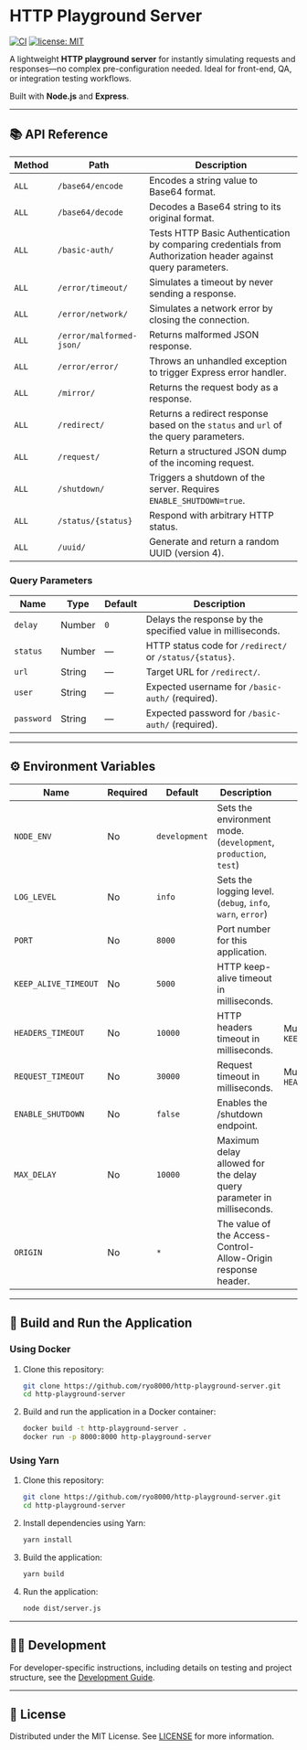 # HTTP Playground Server

[![CI](https://github.com/ryo8000/http-playground-server/actions/workflows/ci.yml/badge.svg)](https://github.com/ryo8000/http-playground-server/actions/workflows/ci.yml)
[![license: MIT](https://img.shields.io/badge/license-MIT-blue.svg)](LICENSE)

A lightweight **HTTP playground server** for instantly simulating requests and responses—no complex pre-configuration needed. Ideal for front-end, QA, or integration testing workflows.

Built with **Node.js** and **Express**.

---

## 📚 API Reference

| Method | Path                     | Description                                                                                                  |
| ------ | ------------------------ | ------------------------------------------------------------------------------------------------------------ |
| `ALL`  | `/base64/encode`         | Encodes a string value to Base64 format.                                                                     |
| `ALL`  | `/base64/decode`         | Decodes a Base64 string to its original format.                                                              |
| `ALL`  | `/basic-auth/`           | Tests HTTP Basic Authentication by comparing credentials from Authorization header against query parameters. |
| `ALL`  | `/error/timeout/`        | Simulates a timeout by never sending a response.                                                             |
| `ALL`  | `/error/network/`        | Simulates a network error by closing the connection.                                                         |
| `ALL`  | `/error/malformed-json/` | Returns malformed JSON response.                                                                             |
| `ALL`  | `/error/error/`          | Throws an unhandled exception to trigger Express error handler.                                              |
| `ALL`  | `/mirror/`               | Returns the request body as a response.                                                                      |
| `ALL`  | `/redirect/`             | Returns a redirect response based on the `status` and `url` of the query parameters.                         |
| `ALL`  | `/request/`              | Return a structured JSON dump of the incoming request.                                                       |
| `ALL`  | `/shutdown/`             | Triggers a shutdown of the server. Requires `ENABLE_SHUTDOWN=true`.                                         |
| `ALL`  | `/status/{status}`       | Respond with arbitrary HTTP status.                                                                          |
| `ALL`  | `/uuid/`                 | Generate and return a random UUID (version 4).                                                               |

### Query Parameters

| Name       | Type   | Default | Description                                                 |
| ---------- | ------ | ------- | ----------------------------------------------------------- |
| `delay`    | Number | `0`     | Delays the response by the specified value in milliseconds. |
| `status`   | Number | —       | HTTP status code for `/redirect/` or `/status/{status}`.    |
| `url`      | String | —       | Target URL for `/redirect/`.                                |
| `user`     | String | —       | Expected username for `/basic-auth/` (required).            |
| `password` | String | —       | Expected password for `/basic-auth/` (required).            |

---

## ⚙️ Environment Variables

| Name                 | Required | Default       | Description                                                          | Notes                          |
| -------------------- | -------- | ------------- | -------------------------------------------------------------------- | ------------------------------ |
| `NODE_ENV`           | No       | `development` | Sets the environment mode. (`development`, `production`, `test`)     |                                |
| `LOG_LEVEL`          | No       | `info`        | Sets the logging level. (`debug`, `info`, `warn`, `error`)           |                                |
| `PORT`               | No       | `8000`        | Port number for this application.                                    |                                |
| `KEEP_ALIVE_TIMEOUT` | No       | `5000`        | HTTP keep-alive timeout in milliseconds.                             |                                |
| `HEADERS_TIMEOUT`    | No       | `10000`       | HTTP headers timeout in milliseconds.                                | Must be > `KEEP_ALIVE_TIMEOUT` |
| `REQUEST_TIMEOUT`    | No       | `30000`       | Request timeout in milliseconds.                                     | Must be > `HEADERS_TIMEOUT`    |
| `ENABLE_SHUTDOWN`    | No       | `false`       | Enables the /shutdown endpoint.                                      |                                |
| `MAX_DELAY`          | No       | `10000`       | Maximum delay allowed for the delay query parameter in milliseconds. |                                |
| `ORIGIN`             | No       | `*`           | The value of the Access-Control-Allow-Origin response header.        |                                |

---

## 🚀 Build and Run the Application

### Using Docker

1. Clone this repository:

   ```bash
   git clone https://github.com/ryo8000/http-playground-server.git
   cd http-playground-server
   ```

2. Build and run the application in a Docker container:

   ```bash
   docker build -t http-playground-server .
   docker run -p 8000:8000 http-playground-server
   ```

### Using Yarn

1. Clone this repository:

   ```bash
   git clone https://github.com/ryo8000/http-playground-server.git
   cd http-playground-server
   ```

2. Install dependencies using Yarn:

   ```bash
   yarn install
   ```

3. Build the application:

   ```bash
   yarn build
   ```

4. Run the application:

   ```bash
   node dist/server.js
   ```

---

## 🧑‍💻 Development

For developer-specific instructions, including details on testing and project structure, see the [Development Guide](./docs/DEVELOPMENT_GUIDE.md).

---

## 📜 License

Distributed under the MIT License. See [LICENSE](./LICENSE) for more information.

